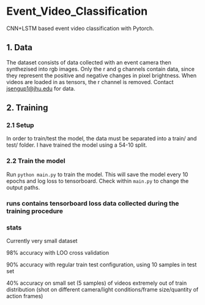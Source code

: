 # Event_Video_Classification

CNN+LSTM based event video classification with Pytorch.

## 1. Data
The dataset consists of data collected with an event camera then synthezised into rgb images. Only the r and g channels contain data, since they represent the positive and negative changes in pixel brightness. When videos are loaded in as tensors, the r channel is removed. Contact jsengup1@jhu.edu for data. 

## 2. Training
### 2.1 Setup
In order to train/test the model, the data must be separated into a train/ and test/ folder. I have trained the model using a 54-10 split.
### 2.2 Train the model
Run `python main.py` to train the model. This will save the model every 10 epochs and log loss to tensorboard. Check within `main.py` to change the output paths.

### runs contains tensorboard loss data collected during the training procedure

### stats

Currently very small dataset

98% accuracy with LOO cross validation

90% accuracy with regular train test configuration, using 10 samples in test set

40% accuracy on small set (5 samples) of videos extremely out of train distribution (shot on different camera/light conditions/frame size/quantity of action frames)

